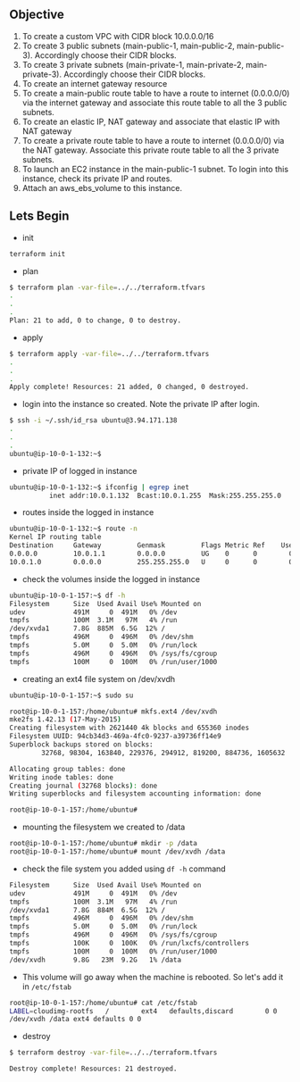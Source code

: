 ## Objective 

1) To create a custom VPC with CIDR block 10.0.0.0/16
2) To create 3 public subnets (main-public-1, main-public-2, main-public-3). Accordingly choose their CIDR blocks.
3) To create 3 private subnets (main-private-1, main-private-2, main-private-3). Accordingly choose their CIDR blocks.
4) To create an internet gateway resource
5) To create a main-public route table to have a route to internet (0.0.0.0/0) via the internet gateway and associate this route table to all the 3 public subnets.
6) To create an elastic IP, NAT gateway and associate that elastic IP with NAT gateway
7) To create a private route table to have a route to internet (0.0.0.0/0) via the NAT gateway. Associate this private route table to all the 3 private subnets.
8) To launch an EC2 instance in the main-public-1 subnet. To login into this instance, check its private IP and routes.
9) Attach an aws_ebs_volume to this instance. 


## Lets Begin



- init
```bash
terraform init
```

- plan
```bash
$ terraform plan -var-file=../../terraform.tfvars
.
.
.
Plan: 21 to add, 0 to change, 0 to destroy.
```


- apply
```bash
$ terraform apply -var-file=../../terraform.tfvars
.
.
.
Apply complete! Resources: 21 added, 0 changed, 0 destroyed.
```


- login into the instance so created. Note the private IP after login.
```bash
$ ssh -i ~/.ssh/id_rsa ubuntu@3.94.171.138                                                
.
.
.
ubuntu@ip-10-0-1-132:~$
```

- private IP of logged in instance
```bash
ubuntu@ip-10-0-1-132:~$ ifconfig | egrep inet
          inet addr:10.0.1.132  Bcast:10.0.1.255  Mask:255.255.255.0
```

- routes inside the logged in instance
```bash
ubuntu@ip-10-0-1-132:~$ route -n
Kernel IP routing table
Destination     Gateway         Genmask         Flags Metric Ref    Use Iface
0.0.0.0         10.0.1.1        0.0.0.0         UG    0      0        0 eth0
10.0.1.0        0.0.0.0         255.255.255.0   U     0      0        0 eth0
```

- check the volumes inside the logged in instance
```bash
ubuntu@ip-10-0-1-157:~$ df -h
Filesystem      Size  Used Avail Use% Mounted on
udev            491M     0  491M   0% /dev
tmpfs           100M  3.1M   97M   4% /run
/dev/xvda1      7.8G  885M  6.5G  12% /
tmpfs           496M     0  496M   0% /dev/shm
tmpfs           5.0M     0  5.0M   0% /run/lock
tmpfs           496M     0  496M   0% /sys/fs/cgroup
tmpfs           100M     0  100M   0% /run/user/1000
```

- creating an ext4 file system on /dev/xvdh
```bash
ubuntu@ip-10-0-1-157:~$ sudo su

root@ip-10-0-1-157:/home/ubuntu# mkfs.ext4 /dev/xvdh
mke2fs 1.42.13 (17-May-2015)
Creating filesystem with 2621440 4k blocks and 655360 inodes
Filesystem UUID: 94cb34d3-469a-4fc0-9237-a39736ff14e9
Superblock backups stored on blocks: 
        32768, 98304, 163840, 229376, 294912, 819200, 884736, 1605632

Allocating group tables: done                            
Writing inode tables: done                            
Creating journal (32768 blocks): done
Writing superblocks and filesystem accounting information: done 

root@ip-10-0-1-157:/home/ubuntu# 
```

- mounting the filesystem we created to /data
```bash
root@ip-10-0-1-157:/home/ubuntu# mkdir -p /data
root@ip-10-0-1-157:/home/ubuntu# mount /dev/xvdh /data
```

- check the file system you added using `df -h` command
```bash
Filesystem      Size  Used Avail Use% Mounted on
udev            491M     0  491M   0% /dev
tmpfs           100M  3.1M   97M   4% /run
/dev/xvda1      7.8G  884M  6.5G  12% /
tmpfs           496M     0  496M   0% /dev/shm
tmpfs           5.0M     0  5.0M   0% /run/lock
tmpfs           496M     0  496M   0% /sys/fs/cgroup
tmpfs           100K     0  100K   0% /run/lxcfs/controllers
tmpfs           100M     0  100M   0% /run/user/1000
/dev/xvdh       9.8G   23M  9.2G   1% /data
```


- This volume will go away when the machine is rebooted. So let's add it in `/etc/fstab`
```bash
root@ip-10-0-1-157:/home/ubuntu# cat /etc/fstab 
LABEL=cloudimg-rootfs   /        ext4   defaults,discard        0 0
/dev/xvdh /data ext4 defaults 0 0
```

- destroy
```bash
$ terraform destroy -var-file=../../terraform.tfvars

Destroy complete! Resources: 21 destroyed.
```